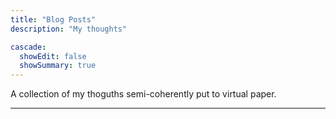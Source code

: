 ```yaml
---
title: "Blog Posts"
description: "My thoughts"

cascade:
  showEdit: false
  showSummary: true
---
```


A collection of my thoguths semi-coherently put to virtual paper.

---
